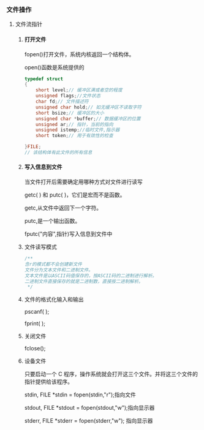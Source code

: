 ### 文件操作

1. 文件流指针

   1. #### 打开文件

      fopen()打开文件，系统内核返回一个结构体。

      open()函数是系统提供的

      ```c++
      typedef struct
      {
          short level;// 缓冲区满或者空的程度
          unsigned flags;//文件状态
          char fd;// 文件描述符
          unsigned char hold;// 如无缓冲区不读取字符
          short bsize;// 缓冲区的大小
          unsigned char *buffer;// 数据缓冲区的位置
          unsigned ar;// 指针，当前的指向
          unsigned istemp;//临时文件,指示器
          short token;// 用于有效性的检查

      }FILE;
      // 该结构体有此文件的所有信息
      ```

   2. #### 写入信息到文件

      当文件打开后需要确定用哪种方式对文件进行读写

      getc( ) 和 putc( )，它们是宏而不是函数。

      getc,从文件中返回下一个字符。

      putc,是一个输出函数。

      fputc("内容",指针)写入信息到文件中

   3. 文件读写模式

      ```cpp
      /**
      含r的模式都不会创建新文件
      文件分为文本文件和二进制文件。
      文本文件是以ASCII码值保存的，按ASCII码的二进制进行解析。
      二进制文件直接保存的就是二进制数，直接按二进制解析。
       */


      ```

   4. 文件的格式化输入和输出

      pscanf( );

      fprint( );

   5. 关闭文件

      fclose();

   6. 设备文件

      只要启动一个 C 程序，操作系统就会打开这三个文件。并将这三个文件的指针提供给该程序。

      stdin, FILE \*stdin = fopen(stdin,"r");指向文件

      stdout, FILE \*stdout = fopen(stdout,"w");指向显示器

      stderr, FILE \*stderr = fopen(stderr,"w"); 指向显示器
